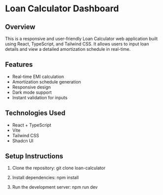 # Loan Calculator Dashboard

## Overview

This is a responsive and user-friendly Loan Calculator web application built using React, TypeScript, and Tailwind CSS. It allows users to input loan details and view a detailed amortization schedule in real-time.

## Features

- Real-time EMI calculation
- Amortization schedule generation
- Responsive design
- Dark mode support
- Instant validation for inputs

## Technologies Used

- React + TypeScript
- Vite
- Tailwind CSS
- Shadcn UI

## Setup Instructions

1. Clone the repository:
   git clone loan-calculator

2. Install dependencies:
    npm install

3. Run the development server:
    npm run dev




